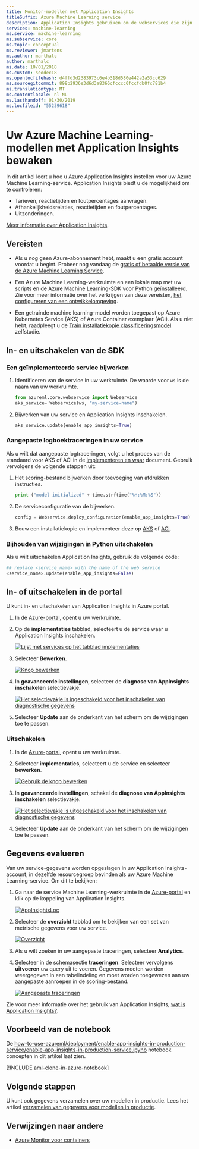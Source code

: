 ```yaml
---
title: Monitor-modellen met Application Insights
titleSuffix: Azure Machine Learning service
description: Application Insights gebruiken om de webservices die zijn geïmplementeerd via Azure Machine Learning-service controleren
services: machine-learning
ms.service: machine-learning
ms.subservice: core
ms.topic: conceptual
ms.reviewer: jmartens
ms.author: marthalc
author: marthalc
ms.date: 10/01/2018
ms.custom: seodec18
ms.openlocfilehash: d4ffd3d2383973c6e4b318d580e442a2a53cc629
ms.sourcegitcommit: 898b2936e3d6d3a8366cfcccc0fccfdb0fc781b4
ms.translationtype: MT
ms.contentlocale: nl-NL
ms.lasthandoff: 01/30/2019
ms.locfileid: "55239618"
---
```

# <a name="monitor-your-azure-machine-learning-models-with-application-insights"></a>Uw Azure Machine Learning-modellen met Application Insights bewaken

In dit artikel leert u hoe u Azure Application Insights instellen voor uw Azure Machine Learning-service. Application Insights biedt u de mogelijkheid om te controleren:
* Tarieven, reactietijden en foutpercentages aanvragen.
* Afhankelijkheidsrelaties, reactietijden en foutpercentages.
* Uitzonderingen.

[Meer informatie over Application Insights](../../azure-monitor/app/app-insights-overview.md). 


## <a name="prerequisites"></a>Vereisten

* Als u nog geen Azure-abonnement hebt, maakt u een gratis account voordat u begint. Probeer nog vandaag de [gratis of betaalde versie van de Azure Machine Learning Service](http://aka.ms/AMLFree).

* Een Azure Machine Learning-werkruimte en een lokale map met uw scripts en de Azure Machine Learning-SDK voor Python geïnstalleerd. Zie voor meer informatie over het verkrijgen van deze vereisten, [het configureren van een ontwikkelomgeving](how-to-configure-environment.md).
* Een getrainde machine learning-model worden toegepast op Azure Kubernetes Service (AKS) of Azure Container exemplaar (ACI). Als u niet hebt, raadpleegt u de [Train installatiekopie classificeringsmodel](tutorial-train-models-with-aml.md) zelfstudie.


## <a name="enable-and-disable-from-the-sdk"></a>In- en uitschakelen van de SDK

### <a name="update-a-deployed-service"></a>Een geïmplementeerde service bijwerken
1. Identificeren van de service in uw werkruimte. De waarde voor `ws` is de naam van uw werkruimte.

    ```python
    from azureml.core.webservice import Webservice
    aks_service= Webservice(ws, "my-service-name")
    ```
2. Bijwerken van uw service en Application Insights inschakelen. 

    ```python
    aks_service.update(enable_app_insights=True)
    ```

### <a name="log-custom-traces-in-your-service"></a>Aangepaste logboektraceringen in uw service
Als u wilt dat aangepaste logtraceringen, volgt u het proces van de standaard voor AKS of ACI in de [implementeren en waar](how-to-deploy-and-where.md) document. Gebruik vervolgens de volgende stappen uit:

1. Het scoring-bestand bijwerken door toevoeging van afdrukken instructies.
    
    ```python
    print ("model initialized" + time.strftime("%H:%M:%S"))
    ```

2. De serviceconfiguratie van de bijwerken.
    
    ```python
    config = Webservice.deploy_configuration(enable_app_insights=True)
    ```

3. Bouw een installatiekopie en implementeer deze op [AKS](how-to-deploy-to-aks.md) of [ACI](how-to-deploy-to-aci.md).  

### <a name="disable-tracking-in-python"></a>Bijhouden van wijzigingen in Python uitschakelen

Als u wilt uitschakelen Application Insights, gebruik de volgende code:

```python 
## replace <service_name> with the name of the web service
<service_name>.update(enable_app_insights=False)
```
    
## <a name="enable-and-disable-in-the-portal"></a>In- of uitschakelen in de portal

U kunt in- en uitschakelen van Application Insights in Azure portal.

1. In de [Azure-portal](https://portal.azure.com), opent u uw werkruimte.

1. Op de **implementaties** tabblad, selecteert u de service waar u Application Insights inschakelen.

   [![Lijst met services op het tabblad implementaties](media/how-to-enable-app-insights/Deployments.PNG)](./media/how-to-enable-app-insights/Deployments.PNG#lightbox)

3. Selecteer **Bewerken**.

   [![Knop bewerken](media/how-to-enable-app-insights/Edit.PNG)](./media/how-to-enable-app-insights/Edit.PNG#lightbox)

4. In **geavanceerde instellingen**, selecteer de **diagnose van AppInsights inschakelen** selectievakje.

   [![Het selectievakje is ingeschakeld voor het inschakelen van diagnostische gegevens](media/how-to-enable-app-insights/AdvancedSettings.png)](./media/how-to-enable-app-insights/AdvancedSettings.png#lightbox)

1. Selecteer **Update** aan de onderkant van het scherm om de wijzigingen toe te passen. 

### <a name="disable"></a>Uitschakelen
1. In de [Azure-portal](https://portal.azure.com), opent u uw werkruimte.
1. Selecteer **implementaties**, selecteert u de service en selecteer **bewerken**.

   [![Gebruik de knop bewerken](media/how-to-enable-app-insights/Edit.PNG)](./media/how-to-enable-app-insights/Edit.PNG#lightbox)

1. In **geavanceerde instellingen**, schakel de **diagnose van AppInsights inschakelen** selectievakje. 

   [![Het selectievakje is uitgeschakeld voor het inschakelen van diagnostische gegevens](media/how-to-enable-app-insights/uncheck.png)](./media/how-to-enable-app-insights/uncheck.png#lightbox)

1. Selecteer **Update** aan de onderkant van het scherm om de wijzigingen toe te passen. 
 

## <a name="evaluate-data"></a>Gegevens evalueren
Van uw service-gegevens worden opgeslagen in uw Application Insights-account, in dezelfde resourcegroep bevinden als uw Azure Machine Learning-service.
Om dit te bekijken:
1. Ga naar de service Machine Learning-werkruimte in de [Azure-portal](https://portal.azure.com) en klik op de koppeling van Application Insights.

    [![AppInsightsLoc](media/how-to-enable-app-insights/AppInsightsLoc.png)](./media/how-to-enable-app-insights/AppInsightsLoc.png#lightbox)

1. Selecteer de **overzicht** tabblad om te bekijken van een set van metrische gegevens voor uw service.

   [![Overzicht](media/how-to-enable-app-insights/overview.png)](./media/how-to-enable-app-insights/overview.png#lightbox)

3. Als u wilt zoeken in uw aangepaste traceringen, selecteer **Analytics**.
4. Selecteer in de schemasectie **traceringen**. Selecteer vervolgens **uitvoeren** uw query uit te voeren. Gegevens moeten worden weergegeven in een tabelindeling en moet worden toegewezen aan uw aangepaste aanroepen in de scoring-bestand. 

   [![Aangepaste traceringen](media/how-to-enable-app-insights/logs.png)](./media/how-to-enable-app-insights/logs.png#lightbox)

Zie voor meer informatie over het gebruik van Application Insights, [wat is Application Insights?](../../azure-monitor/app/app-insights-overview.md).
    

## <a name="example-notebook"></a>Voorbeeld van de notebook

De [how-to-use-azureml/deployment/enable-app-insights-in-production-service/enable-app-insights-in-production-service.ipynb](https://github.com/Azure/MachineLearningNotebooks/blob/master/how-to-use-azureml/deployment/enable-app-insights-in-production-service/enable-app-insights-in-production-service.ipynb) notebook concepten in dit artikel laat zien. 
 
[!INCLUDE [aml-clone-in-azure-notebook](../../../includes/aml-clone-for-examples.md)]

## <a name="next-steps"></a>Volgende stappen
U kunt ook gegevens verzamelen over uw modellen in productie. Lees het artikel [verzamelen van gegevens voor modellen in productie](how-to-enable-data-collection.md). 


## <a name="other-references"></a>Verwijzingen naar andere
* [Azure Monitor voor containers](https://docs.microsoft.com/azure/monitoring/monitoring-container-insights-overview?toc=%2fazure%2fmonitoring%2ftoc.json)
